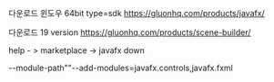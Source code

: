 

다운로드 윈도우 64bit type=sdk
https://gluonhq.com/products/javafx/





다운로드 19 version
https://gluonhq.com/products/scene-builder/

help - > marketplace -> javafx down

--module-path""--add-modules=javafx.controls,javafx.fxml